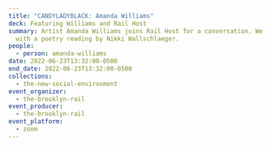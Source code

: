 ```yaml
---
title: "CANDYLADYBLACK: Amanda Williams"
deck: Featuring Williams and Rail Host
summary: Artist Amanda Williams joins Rail Host for a conversation. We conclude
  with a poetry reading by Nikki Wallschlaeger.
people:
  - person: amanda-williams
date: 2022-06-23T13:32:00-0500
end_date: 2022-06-23T13:32:00-0500
collections:
  - the-new-social-environment
event_organizer:
  - the-brooklyn-rail
event_producer:
  - the-brooklyn-rail
event_platform:
  - zoom
---
```

